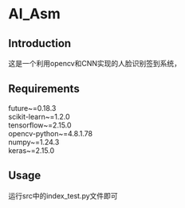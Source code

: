 # AI_Asm
## Introduction
这是一个利用opencv和CNN实现的人脸识别签到系统，

## Requirements
future~=0.18.3
\
scikit-learn~=1.2.0
\
tensorflow~=2.15.0
\
opencv-python~=4.8.1.78
\
numpy~=1.24.3
\
keras~=2.15.0

## Usage
运行src中的index_test.py文件即可